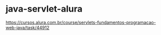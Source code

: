 # java-servlet-alura
https://cursos.alura.com.br/course/servlets-fundamentos-programacao-web-java/task/44912